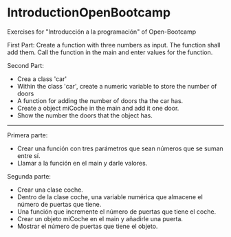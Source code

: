 # IntroductionOpenBootcamp
Exercises for "Introducción a la programación" of Open-Bootcamp

First Part: 
Create a function with three numbers as input. The function shall add them. 
Call the function in the main and enter values for the function. 

Second Part:
- Crea a class 'car'
- Within the class 'car', create a numeric variable to store the number of doors
- A function for adding the number of doors tha the car has. 
- Create a object miCoche in the main and add it one door.
- Show the number the doors that the object has. 

_ _ _ _ _ _ _ _ _ _ _ _ _

Primera parte:
- Crear una función con tres parámetros que sean números que se suman entre sí.
- Llamar a la función en el main y darle valores.

Segunda parte:
- Crear una clase coche.
- Dentro de la clase coche, una variable numérica que almacene el número de puertas que tiene.
- Una función que incremente el número de puertas que tiene el coche.
- Crear un objeto miCoche en el main y añadirle una puerta.
- Mostrar el número de puertas que tiene el objeto.
